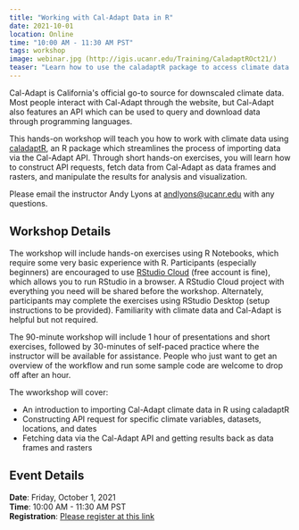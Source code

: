 ```yaml
---
title: "Working with Cal-Adapt Data in R"
date: 2021-10-01
location: Online
time: "10:00 AM - 11:30 AM PST"
tags: workshop 
image: webinar.jpg (http://igis.ucanr.edu/Training/CaladaptROct21/)
teaser: "Learn how to use the caladaptR package to access climate data on Cal-Adapt: a virtual workshop for R users."
---
```


Cal-Adapt is California's official go-to source for downscaled climate data. Most people interact with Cal-Adapt through the website, but Cal-Adapt also features an API which can be used to query and download data through programming languages.

This hands-on workshop will teach you how to work with climate data using [caladaptR](https://ucanr-igis.github.io/caladaptr/), an R package which streamlines the process of importing data via the Cal-Adapt API. Through short hands-on exercises, you will learn how to construct API requests, fetch data from Cal-Adapt as data frames and rasters, and manipulate the results for analysis and visualization.

Please email the instructor Andy Lyons at andlyons@ucanr.edu with any questions.

## Workshop Details

The workshop will include hands-on exercises using R Notebooks, which require some very basic experience with R. Participants (especially beginners) are encouraged to use [RStudio Cloud](https://rstudio.cloud/) (free account is fine), which allows you to run RStudio in a browser. A RStudio Cloud project with everything you need will be shared before the workshop. Alternately, participants may complete the exercises using RStudio Desktop (setup instructions to be provided). Familiarity with climate data and Cal-Adapt is helpful but not required.

The 90-minute workshop will include 1 hour of presentations and short exercises, followed by 30-minutes of self-paced practice where the instructor will be available for assistance. People who just want to get an overview of the workflow and run some sample code are welcome to drop off after an hour.

The wworkshop will cover:
- An introduction to importing Cal-Adapt climate data in R using caladaptR
- Constructing API request for specific climate variables, datasets, locations, and dates
- Fetching data via the Cal-Adapt API and getting results back as data frames and rasters


## Event Details

**Date**: Friday, October 1, 2021 <br/>
**Time**: 10:00 AM - 11:30 AM PST <br/>
**Registration**: [Please register at this link](https://docs.google.com/forms/d/e/1FAIpQLSf1-YEKjnyBTimT8O-ID-SeVj7UO2anwxU84FHcIXxXmVpU8g/viewform)
